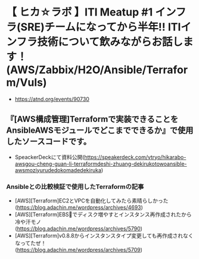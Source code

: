 # 【 ヒカ☆ラボ 】ITI Meatup #1 インフラ(SRE)チームになってから半年!! ITIインフラ技術について飲みながらお話します！(AWS/Zabbix/H2O/Ansible/Terraform/Vuls)

* https://atnd.org/events/90730

## 『[AWS構成管理]Terraformで実装できることをAnsibleAWSモジュールでどこまでできるか』で使用したソースコードです。

* SpeackerDeckにて資料公開(https://speakerdeck.com/vtryo/hikarabo-awsgou-cheng-guan-li-terraformdeshi-zhuang-dekirukotowoansible-awsmoziyurudedokomadedekiruka)

### Ansibleとの比較検証で使用したTerraformの記事

* [AWS][Terraform]EC2とVPCを自動化してみたら素晴らしかった<br>(https://blog.adachin.me/wordpress/archives/4693)
* [AWS][Terraform]EBSでディスク増やすとインスタンス再作成されたから冷や汗モノ<br>(https://blog.adachin.me/wordpress/archives/5790)
* [AWS][Terraform]v0.8.8からインスタンスタイプ変更しても再作成されなくなってたぜ！<br>(https://blog.adachin.me/wordpress/archives/5709)
